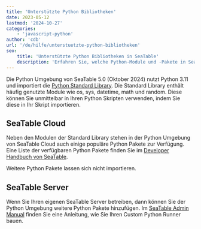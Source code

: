 ```yaml
---
title: 'Unterstützte Python Bibliotheken'
date: 2023-05-12
lastmod: '2024-10-27'
categories:
    - 'javascript-python'
author: 'cdb'
url: '/de/hilfe/unterstuetzte-python-bibliotheken'
seo:
    title: 'Unterstützte Python Bibliotheken in SeaTable'
    description: 'Erfahren Sie, welche Python-Module und -Pakete in SeaTable Cloud, Enterprise und auf dem Server unterstützt und wie sie integriert werden können.'
---
```


Die Python Umgebung von SeaTable 5.0 (Oktober 2024) nutzt Python 3.11 und importiert die [Python Standard Library](https://docs.python.org/3.11/library/index.html). Die Standard Library enthält häufig genutzte Module wie os, sys, datetime, math und random. Diese können Sie unmittelbar in Ihren Python Skripten verwenden, indem Sie diese in Ihr Skript importieren.

## SeaTable Cloud

Neben den Modulen der Standard Library stehen in der Python Umgebung von SeaTable Cloud auch einige populäre Python Pakete zur Verfügung. Eine Liste der verfügbaren Python Pakete finden Sie im [Developer Handbuch von SeaTable](https://developer.seatable.com/scripts/python/common_questions/#list-of-libraries-supported-in-the-cloud-environment).

Weitere Python Pakete lassen sich nicht importieren.

## SeaTable Server

Wenn Sie Ihren eigenen SeaTable Server betreiben, dann können Sie der Python Umgebung weitere Python Pakete hinzufügen. Im [SeaTable Admin Manual](https://admin.seatable.com/installation/advanced/python-pipeline-custom-python-runner/) finden Sie eine Anleitung, wie Sie Ihren Custom Python Runner bauen.
